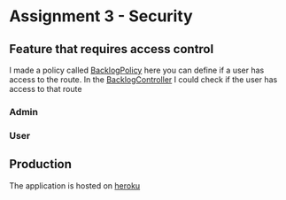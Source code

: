 # Assignment 3 - Security

## Feature that requires access control

I made a policy called [BacklogPolicy](app/Policies/BacklogPolicy.php) here you can define if a user has access to
the route. In the [BacklogController](app/Http/Controllers/BacklogController.php) I could check if the user has access to that route


### Admin

### User

## Production


The application is hosted on [heroku](https://...)

